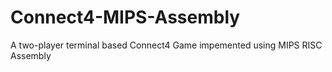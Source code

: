 # Connect4-MIPS-Assembly
A two-player terminal based Connect4 Game impemented using MIPS RISC Assembly
